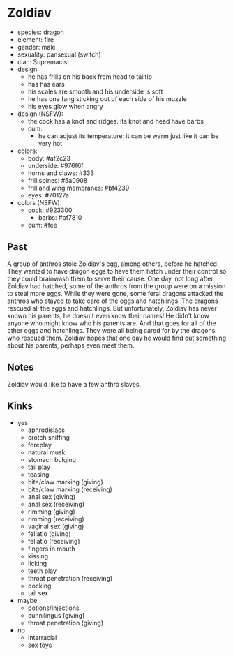 # Zoldiav

- species: dragon
- element: fire
- gender: male
- sexuality: pansexual (switch)
- clan: Supremacist
- design:
  - he has frills on his back from head to tailtip
  - has has ears
  - his scales are smooth and his underside is soft
  - he has one fang sticking out of each side of his muzzle
  - his eyes glow when angry
- design (NSFW):
  - the cock has a knot and ridges. its knot and head have barbs
  - cum:
    - he can adjust its temperature; it can be warm just like it can be very hot
- colors:
  - body: #af2c23
  - underside: #976f6f
  - horns and claws: #333
  - frill spines: #5a0908
  - frill and wing membranes: #bf4239
  - eyes: #70127a
- colors (NSFW):
  - cock: #923300
    - barbs: #bf7810
  - cum: #fee

## Past

A group of anthros stole Zoldiav's egg, among others, before he hatched. They wanted to have dragon eggs to have them hatch under their control so they could brainwash them to serve their cause. One day, not long after Zoldiav had hatched, some of the anthros from the group were on a mission to steal more eggs. While they were gone, some feral dragons attacked the anthros who stayed to take care of the eggs and hatchlings. The dragons rescued all the eggs and hatchlings. But unfortunately, Zoldiav has never known his parents, he doesn't even know their names! He didn't know anyone who might know who his parents are. And that goes for all of the other eggs and hatchlings. They were all being cared for by the dragons who rescued them.
Zoldiav hopes that one day he would find out something about his parents, perhaps even meet them.

## Notes

Zoldiav would like to have a few anthro slaves.

## Kinks

- yes
  - aphrodisiacs
  - crotch sniffing
  - foreplay
  - natural musk
  - stomach bulging
  - tail play
  - teasing
  - bite/claw marking (giving)
  - bite/claw marking (receiving)
  - anal sex (giving)
  - anal sex (receiving)
  - rimming (giving)
  - rimming (receiving)
  - vaginal sex (giving)
  - fellatio (giving)
  - fellatio (receiving)
  - fingers in mouth
  - kissing
  - licking
  - teeth play
  - throat penetration (receiving)
  - docking
  - tail sex
- maybe
  - potions/injections
  - cunnilingus (giving)
  - throat penetration (giving)
- no
  - interracial
  - sex toys
